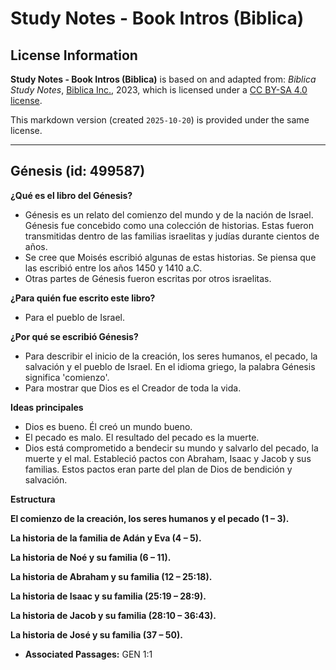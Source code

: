 # Study Notes - Book Intros (Biblica)

## License Information

**Study Notes - Book Intros (Biblica)** is based on and adapted from: _Biblica Study Notes_, [Biblica Inc.](https://www.biblica.com/), 2023, which is licensed under a [CC BY-SA 4.0 license](https://creativecommons.org/licenses/by-sa/4.0/legalcode.en).

This markdown version (created `2025-10-20`) is provided under the same license.



--------------------------------

## Génesis (id: 499587)

**¿Qué es el libro del Génesis?**

* Génesis es un relato del comienzo del mundo y de la nación de Israel. Génesis fue concebido como una colección de historias. Estas fueron transmitidas dentro de las familias israelitas y judías durante cientos de años.
* Se cree que Moisés escribió algunas de estas historias. Se piensa que las escribió entre los años 1450 y 1410 a.C.
* Otras partes de Génesis fueron escritas por otros israelitas.

**¿Para quién fue escrito este libro?**

* Para el pueblo de Israel.

**¿Por qué se escribió Génesis?**

* Para describir el inicio de la creación, los seres humanos, el pecado, la salvación y el pueblo de Israel. En el idioma griego, la palabra Génesis significa 'comienzo'.
* Para mostrar que Dios es el Creador de toda la vida.

**Ideas principales**

* Dios es bueno. Él creó un mundo bueno.
* El pecado es malo. El resultado del pecado es la muerte.
* Dios está comprometido a bendecir su mundo y salvarlo del pecado, la muerte y el mal. Estableció pactos con Abraham, Isaac y Jacob y sus familias. Estos pactos eran parte del plan de Dios de bendición y salvación.

**Estructura**

**El comienzo de la creación, los seres humanos y el pecado (1 – 3\).**

**La historia de la familia de Adán y Eva (4 – 5\).**

**La historia de Noé y su familia (6 – 11\).**

**La historia de Abraham y su familia (12 – 25:18\).**

**La historia de Isaac y su familia (25:19 – 28:9\).**

**La historia de Jacob y su familia (28:10 – 36:43\).**

**La historia de José y su familia (37 – 50\).**

* **Associated Passages:** GEN 1:1

